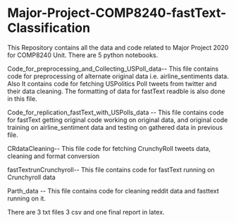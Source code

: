 # Major-Project-COMP8240-fastText-Classification
This Repository contains all the data and code related to Major Project 2020 for COMP8240 Unit. 
There are 5 python notebooks.

Code_for_preprocessing_and_Collecting_USPoll_data-- This file contains code for preprocessing of alternate original data i.e. airline_sentiments data. Also It contains code for fetching USPolitics Poll tweets from twitter and their data cleaning. The formatting of data for fastText readble is also done in this file.

Code_for_replication_fastText_with_USPolls_data -- This file contains code for fastText  getting original code working on original data, and original code training on airline_sentiment data and testing on gathered data in previous file.

CRdataCleaning-- This file code for fetching CrunchyRoll tweets data, cleaning and format conversion

fastTextrunCrunchyroll-- This file contains code for fastText running on Crunchyroll data

Parth_data -- This file contains code for cleaning reddit data and fasttext running on it.

There are 3 txt files 3 csv and one final report in latex.
